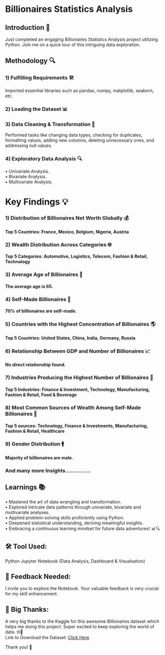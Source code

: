 # Billionaires Statistics Analysis

## Introduction 🚀
Just completed an engaging Billionaires Statistics Analysis project utilizing Python. Join me on a quick tour of this intriguing data exploration.

## Methodology 🔍
### 1) Fulfilling Requirements 🛠️
Imported essential libraries such as pandas, numpy, matplotlib, seaborn, etc.
### 2) Loading the Dataset 📊
### 3) Data Cleaning & Transformation 🧹
Performed tasks like changing data types, checking for duplicates, formatting values, adding new columns, deleting unnecessary ones, and addressing null values.
### 4) Exploratory Data Analysis 🔍
•	Univariate Analysis.<br>
•	Bivariate Analysis.<br>
•	Multivariate Analysis.

# Key Findings 💡
### 1) Distribution of Billionaires Net Worth Globally 💰
#### Top 5 Countries: France, Mexico, Belgium, Nigeria, Austria

### 2) Wealth Distribution Across Categories 🌐
#### Top 5 Categories: Automotive, Logistics, Telecom, Fashion & Retail, Technology

### 3) Average Age of Billionaires 🎂
#### The average age is 65.

### 4) Self-Made Billionaires 🔄
#### 70% of billionaires are self-made.

### 5) Countries with the Highest Concentration of Billionaires 🌎
#### Top 5 Countries: United States, China, India, Germany, Russia

### 6) Relationship Between GDP and Number of Billionaires 📈
#### No direct relationship found.

### 7) Industries Producing the Highest Number of Billionaires 🏢
#### Top 5 Industries: Finance & Investment, Technology, Manufacturing, Fashion & Retail, Food & Beverage

### 8) Most Common Sources of Wealth Among Self-Made Billionaires 👥
#### Top 5 sources: Technology, Finance & Investments, Manufacturing, Fashion & Retail, Healthcare

### 9) Gender Distribution 🚹
#### Majority of billionaires are male.

### And many more Insights……………

## Learnings 📚
•	Mastered the art of data wrangling and transformation.<br>
•	Explored intricate data patterns through univariate, bivariate and multivariate analyses.<br>
•	Applied problem-solving skills proficiently using Python.<br>
•	Deepened statistical understanding, deriving meaningful insights.<br>
•	Embracing a continuous learning mindset for future data adventures! 📊🔍

## 🛠️ Tool Used:
Python Jupyter Notebook (Data Analysis, Dashboard & Visualsation)

## 👀 Feedback Needed:
I invite you to explore the Notebook. Your valuable feedback is very crucial for my skill enhancement.

## 🙌 Big Thanks: 
A very big thanks to the Kaggle for this awesome Billionaires dataset which helps me doing this project. Super excited to keep exploring the world of data. 🌐🍕 <br>
Link to Download the Dataset: 
[Click Here](https://www.kaggle.com/datasets/nelgiriyewithana/billionaires-statistics-dataset/download?datasetVersionNumber=1)

Thank you! 🚀 


